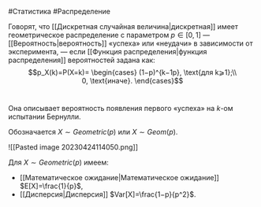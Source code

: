 #Статистика #Распределение 

Говорят, что [[Дискретная случайная величина|дискретная]] имеет геометрическое распределение с параметром $p∈[0, 1]$ — [[Вероятность|вероятность]] «успеха» или «неудачи» в зависимости от эксперимента, — если [[Функция распределения|функция распределения]] вероятностей задана как:
$$p_X​(k)=P(X=k)=
\begin{cases} 
(1−p)^{k−1p}, \text{для k⩾1};\\
0, \text{иначе}.
\end{cases}$$​

Она описывает вероятность появления первого «успеха» на $k$-ом испытании Бернулли.

Обозначается $X∼Geometric(p)$ или $X∼Geom(p)$.

![[Pasted image 20230424114050.png]]

Для $X∼Geometric(p)$ имеем:

-  [[Математическое ожидание|Математическое ожидание]] $E[X]=\frac{1}{p}​$,
-  [[Дисперсия|Дисперсия]] $Var[X]=\frac{1−p​}{p^2}$.